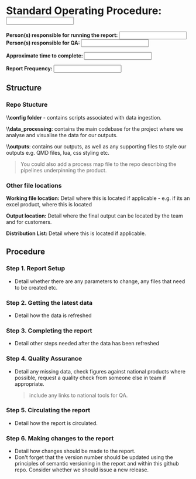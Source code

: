# Standard Operating Procedure: <input report name here> 
<b> Person(s) responsible for running the report: </b> <input here> <br>
<b> Person(s) responsible for QA: </b> <input here> 

<b> Approximate time to complete: </b> <input here> <br>

<b> Report Frequency: </b> <input here> <br>

## Structure
### Repo Stucture
\\<b>\config folder </b>- contains scripts associated with data ingestion.  <br>

\\<b>\data_processing</b>: contains the main codebase for the project where we analyse and visualise the data for our outputs.  <br>

\\<b>\outputs</b>: contains our outputs, as well as any supporting files to style our outputs e.g. QMD files, lua, css styling etc.  <br>

> You could also add a process map file to the repo describing the pipelines underpinning the product.

### Other file locations
<b> Working file location: </b> Detail where this is located if applicable - e.g. if its an excel product, where this is located  <br>

<b> Output location: </b> Detail where the final output can be located by the team and for customers. <br>

<b> Distribution List: </b> Detail where this is located if applicable. <br>



## Procedure
### Step 1. Report Setup
- Detail whether there are any parameters to change, any files that need to be created etc.
   
### Step 2. Getting the latest data
- Detail how the data is refreshed

### Step 3. Completing the report
- Detail other steps needed after the data has been refreshed

### Step 4. Quality Assurance
- Detail any missing data, check figures against national products where possible, request a quality check from someone else in team if appropriate.<br>
  > include any links to national tools for QA.

### Step 5. Circulating the report
- Detail how the report is circulated.

### Step 6. Making changes to the report
- Detail how changes should be made to the report.
- Don't forget that the version number should be updated using the principles of semantic versioning in the report and within this github repo. Consider whether we should issue a new release.

